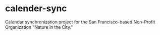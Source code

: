 # calender-sync
Calendar synchronization project for the San Francisco-based Non-Profit Organization "Nature in the City."
